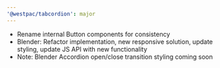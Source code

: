 ```yaml
---
'@westpac/tabcordion': major
---
```


- Rename internal Button components for consistency
- Blender: Refactor implementation, new responsive solution, update styling, update JS API with new functionality
- Note: Blender Accordion open/close transition styling coming soon
